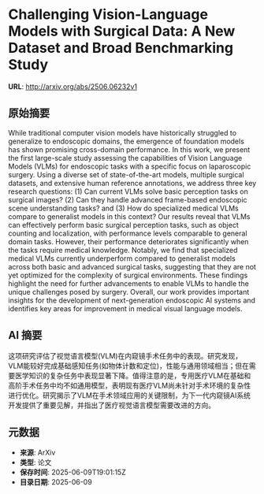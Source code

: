 # Challenging Vision-Language Models with Surgical Data: A New Dataset and Broad Benchmarking Study

**URL**: http://arxiv.org/abs/2506.06232v1

## 原始摘要

While traditional computer vision models have historically struggled to
generalize to endoscopic domains, the emergence of foundation models has shown
promising cross-domain performance. In this work, we present the first
large-scale study assessing the capabilities of Vision Language Models (VLMs)
for endoscopic tasks with a specific focus on laparoscopic surgery. Using a
diverse set of state-of-the-art models, multiple surgical datasets, and
extensive human reference annotations, we address three key research questions:
(1) Can current VLMs solve basic perception tasks on surgical images? (2) Can
they handle advanced frame-based endoscopic scene understanding tasks? and (3)
How do specialized medical VLMs compare to generalist models in this context?
Our results reveal that VLMs can effectively perform basic surgical perception
tasks, such as object counting and localization, with performance levels
comparable to general domain tasks. However, their performance deteriorates
significantly when the tasks require medical knowledge. Notably, we find that
specialized medical VLMs currently underperform compared to generalist models
across both basic and advanced surgical tasks, suggesting that they are not yet
optimized for the complexity of surgical environments. These findings highlight
the need for further advancements to enable VLMs to handle the unique
challenges posed by surgery. Overall, our work provides important insights for
the development of next-generation endoscopic AI systems and identifies key
areas for improvement in medical visual language models.


## AI 摘要

这项研究评估了视觉语言模型(VLM)在内窥镜手术任务中的表现。研究发现，VLM能较好完成基础感知任务(如物体计数和定位)，性能与通用领域相当；但在需要医学知识的复杂任务中表现显著下降。值得注意的是，专用医疗VLM在基础和高阶手术任务中均不如通用模型，表明现有医疗VLM尚未针对手术环境的复杂性进行优化。研究揭示了VLM在手术领域应用的关键限制，为下一代内窥镜AI系统开发提供了重要见解，并指出了医疗视觉语言模型需要改进的方向。

## 元数据

- **来源**: ArXiv
- **类型**: 论文
- **保存时间**: 2025-06-09T19:01:15Z
- **目录日期**: 2025-06-09
